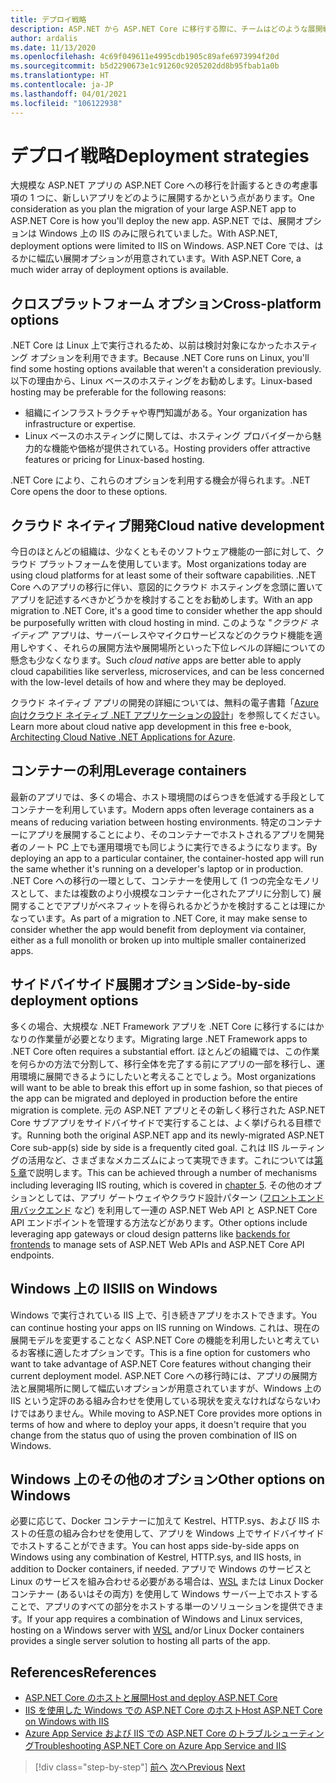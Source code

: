 ```yaml
---
title: デプロイ戦略
description: ASP.NET から ASP.NET Core に移行する際に、チームはどのような展開戦略を使用できるでしょうか? 段階的移行を使用すると、.NET Framework アプリと .NET Core アプリをサイドバイサイドで展開してシームレスなエンド ユーザー エクスペリエンスを実現できるでしょうか?
author: ardalis
ms.date: 11/13/2020
ms.openlocfilehash: 4c69f049611e4995cdb1905c89afe6973994f20d
ms.sourcegitcommit: b5d2290673e1c91260c9205202dd8b95fbab1a0b
ms.translationtype: HT
ms.contentlocale: ja-JP
ms.lasthandoff: 04/01/2021
ms.locfileid: "106122938"
---
```

# <a name="deployment-strategies"></a><span data-ttu-id="bbc70-104">デプロイ戦略</span><span class="sxs-lookup"><span data-stu-id="bbc70-104">Deployment strategies</span></span>

<span data-ttu-id="bbc70-105">大規模な ASP.NET アプリの ASP.NET Core への移行を計画するときの考慮事項の 1 つに、新しいアプリをどのように展開するかという点があります。</span><span class="sxs-lookup"><span data-stu-id="bbc70-105">One consideration as you plan the migration of your large ASP.NET app to ASP.NET Core is how you'll deploy the new app.</span></span> <span data-ttu-id="bbc70-106">ASP.NET では、展開オプションは Windows 上の IIS のみに限られていました。</span><span class="sxs-lookup"><span data-stu-id="bbc70-106">With ASP.NET, deployment options were limited to IIS on Windows.</span></span> <span data-ttu-id="bbc70-107">ASP.NET Core では、はるかに幅広い展開オプションが用意されています。</span><span class="sxs-lookup"><span data-stu-id="bbc70-107">With ASP.NET Core, a much wider array of deployment options is available.</span></span>

## <a name="cross-platform-options"></a><span data-ttu-id="bbc70-108">クロスプラットフォーム オプション</span><span class="sxs-lookup"><span data-stu-id="bbc70-108">Cross-platform options</span></span>

<span data-ttu-id="bbc70-109">.NET Core は Linux 上で実行されるため、以前は検討対象になかったホスティング オプションを利用できます。</span><span class="sxs-lookup"><span data-stu-id="bbc70-109">Because .NET Core runs on Linux, you'll find some hosting options available that weren't a consideration previously.</span></span> <span data-ttu-id="bbc70-110">以下の理由から、Linux ベースのホスティングをお勧めします。</span><span class="sxs-lookup"><span data-stu-id="bbc70-110">Linux-based hosting may be preferable for the following reasons:</span></span>

* <span data-ttu-id="bbc70-111">組織にインフラストラクチャや専門知識がある。</span><span class="sxs-lookup"><span data-stu-id="bbc70-111">Your organization has infrastructure or expertise.</span></span>
* <span data-ttu-id="bbc70-112">Linux ベースのホスティングに関しては、ホスティング プロバイダーから魅力的な機能や価格が提供されている。</span><span class="sxs-lookup"><span data-stu-id="bbc70-112">Hosting providers offer attractive features or pricing for Linux-based hosting.</span></span>

<span data-ttu-id="bbc70-113">.NET Core により、これらのオプションを利用する機会が得られます。</span><span class="sxs-lookup"><span data-stu-id="bbc70-113">.NET Core opens the door to these options.</span></span>

## <a name="cloud-native-development"></a><span data-ttu-id="bbc70-114">クラウド ネイティブ開発</span><span class="sxs-lookup"><span data-stu-id="bbc70-114">Cloud native development</span></span>

<span data-ttu-id="bbc70-115">今日のほとんどの組織は、少なくともそのソフトウェア機能の一部に対して、クラウド プラットフォームを使用しています。</span><span class="sxs-lookup"><span data-stu-id="bbc70-115">Most organizations today are using cloud platforms for at least some of their software capabilities.</span></span> <span data-ttu-id="bbc70-116">.NET Core へのアプリの移行に伴い、意図的にクラウド ホスティングを念頭に置いてアプリを記述するべきかどうかを検討することをお勧めします。</span><span class="sxs-lookup"><span data-stu-id="bbc70-116">With an app migration to .NET Core, it's a good time to consider whether the app should be purposefully written with cloud hosting in mind.</span></span> <span data-ttu-id="bbc70-117">このような "*クラウド ネイティブ*" アプリは、サーバーレスやマイクロサービスなどのクラウド機能を適用しやすく、それらの展開方法や展開場所といった下位レベルの詳細についての懸念も少なくなります。</span><span class="sxs-lookup"><span data-stu-id="bbc70-117">Such *cloud native* apps are better able to apply cloud capabilities like serverless, microservices, and can be less concerned with the low-level details of how and where they may be deployed.</span></span>

<span data-ttu-id="bbc70-118">クラウド ネイティブ アプリの開発の詳細については、無料の電子書籍「[Azure 向けクラウド ネイティブ .NET アプリケーションの設計](../cloud-native/index.md)」を参照してください。</span><span class="sxs-lookup"><span data-stu-id="bbc70-118">Learn more about cloud native app development in this free e-book, [Architecting Cloud Native .NET Applications for Azure](../cloud-native/index.md).</span></span>

## <a name="leverage-containers"></a><span data-ttu-id="bbc70-119">コンテナーの利用</span><span class="sxs-lookup"><span data-stu-id="bbc70-119">Leverage containers</span></span>

<span data-ttu-id="bbc70-120">最新のアプリでは、多くの場合、ホスト環境間のばらつきを低減する手段としてコンテナーを利用しています。</span><span class="sxs-lookup"><span data-stu-id="bbc70-120">Modern apps often leverage containers as a means of reducing variation between hosting environments.</span></span> <span data-ttu-id="bbc70-121">特定のコンテナーにアプリを展開することにより、そのコンテナーでホストされるアプリを開発者のノート PC 上でも運用環境でも同じように実行できるようになります。</span><span class="sxs-lookup"><span data-stu-id="bbc70-121">By deploying an app to a particular container, the container-hosted app will run the same whether it's running on a developer's laptop or in production.</span></span> <span data-ttu-id="bbc70-122">.NET Core への移行の一環として、コンテナーを使用して (1 つの完全なモノリスとして、または複数のより小規模なコンテナー化されたアプリに分割して) 展開することでアプリがベネフィットを得られるかどうかを検討することは理にかなっています。</span><span class="sxs-lookup"><span data-stu-id="bbc70-122">As part of a migration to .NET Core, it may make sense to consider whether the app would benefit from deployment via container, either as a full monolith or broken up into multiple smaller containerized apps.</span></span>

## <a name="side-by-side-deployment-options"></a><span data-ttu-id="bbc70-123">サイドバイサイド展開オプション</span><span class="sxs-lookup"><span data-stu-id="bbc70-123">Side-by-side deployment options</span></span>

<span data-ttu-id="bbc70-124">多くの場合、大規模な .NET Framework アプリを .NET Core に移行するにはかなりの作業量が必要となります。</span><span class="sxs-lookup"><span data-stu-id="bbc70-124">Migrating large .NET Framework apps to .NET Core often requires a substantial effort.</span></span> <span data-ttu-id="bbc70-125">ほとんどの組織では、この作業を何らかの方法で分割して、移行全体を完了する前にアプリの一部を移行し、運用環境に展開できるようにしたいと考えることでしょう。</span><span class="sxs-lookup"><span data-stu-id="bbc70-125">Most organizations will want to be able to break this effort up in some fashion, so that pieces of the app can be migrated and deployed in production before the entire migration is complete.</span></span> <span data-ttu-id="bbc70-126">元の ASP.NET アプリとその新しく移行された ASP.NET Core サブアプリをサイドバイサイドで実行することは、よく挙げられる目標です。</span><span class="sxs-lookup"><span data-stu-id="bbc70-126">Running both the original ASP.NET app and its newly-migrated ASP.NET Core sub-app(s) side by side is a frequently cited goal.</span></span> <span data-ttu-id="bbc70-127">これは IIS ルーティングの活用など、さまざまなメカニズムによって実現できます。これについては[第 5 章](deployment-scenarios.md)で説明します。</span><span class="sxs-lookup"><span data-stu-id="bbc70-127">This can be achieved through a number of mechanisms including leveraging IIS routing, which is covered in [chapter 5](deployment-scenarios.md).</span></span> <span data-ttu-id="bbc70-128">その他のオプションとしては、アプリ ゲートウェイやクラウド設計パターン ([フロントエンド用バックエンド](/azure/architecture/patterns/backends-for-frontends) など) を利用して一連の ASP.NET Web API と ASP.NET Core API エンドポイントを管理する方法などがあります。</span><span class="sxs-lookup"><span data-stu-id="bbc70-128">Other options include leveraging app gateways or cloud design patterns like [backends for frontends](/azure/architecture/patterns/backends-for-frontends) to manage sets of ASP.NET Web APIs and ASP.NET Core API endpoints.</span></span>

## <a name="iis-on-windows"></a><span data-ttu-id="bbc70-129">Windows 上の IIS</span><span class="sxs-lookup"><span data-stu-id="bbc70-129">IIS on Windows</span></span>

<span data-ttu-id="bbc70-130">Windows で実行されている IIS 上で、引き続きアプリをホストできます。</span><span class="sxs-lookup"><span data-stu-id="bbc70-130">You can continue hosting your apps on IIS running on Windows.</span></span> <span data-ttu-id="bbc70-131">これは、現在の展開モデルを変更することなく ASP.NET Core の機能を利用したいと考えているお客様に適したオプションです。</span><span class="sxs-lookup"><span data-stu-id="bbc70-131">This is a fine option for customers who want to take advantage of ASP.NET Core features without changing their current deployment model.</span></span> <span data-ttu-id="bbc70-132">ASP.NET Core への移行時には、アプリの展開方法と展開場所に関して幅広いオプションが用意されていますが、Windows 上の IIS という定評のある組み合わせを使用している現状を変えなければならないわけではありません。</span><span class="sxs-lookup"><span data-stu-id="bbc70-132">While moving to ASP.NET Core provides more options in terms of how and where to deploy your apps, it doesn't require that you change from the status quo of using the proven combination of IIS on Windows.</span></span>

## <a name="other-options-on-windows"></a><span data-ttu-id="bbc70-133">Windows 上のその他のオプション</span><span class="sxs-lookup"><span data-stu-id="bbc70-133">Other options on Windows</span></span>

<span data-ttu-id="bbc70-134">必要に応じて、Docker コンテナーに加えて Kestrel、HTTP.sys、および IIS ホストの任意の組み合わせを使用して、アプリを Windows 上でサイドバイサイドでホストすることができます。</span><span class="sxs-lookup"><span data-stu-id="bbc70-134">You can host apps side-by-side apps on Windows using any combination of Kestrel, HTTP.sys, and IIS hosts, in addition to Docker containers, if needed.</span></span> <span data-ttu-id="bbc70-135">アプリで Windows のサービスと Linux のサービスを組み合わせる必要がある場合は、[WSL](/windows/wsl/about) または Linux Docker コンテナー (あるいはその両方) を使用して Windows サーバー上でホストすることで、アプリのすべての部分をホストする単一のソリューションを提供できます。</span><span class="sxs-lookup"><span data-stu-id="bbc70-135">If your app requires a combination of Windows and Linux services, hosting on a Windows server with [WSL](/windows/wsl/about) and/or Linux Docker containers provides a single server solution to hosting all parts of the app.</span></span>

## <a name="references"></a><span data-ttu-id="bbc70-136">References</span><span class="sxs-lookup"><span data-stu-id="bbc70-136">References</span></span>

- [<span data-ttu-id="bbc70-137">ASP.NET Core のホストと展開</span><span class="sxs-lookup"><span data-stu-id="bbc70-137">Host and deploy ASP.NET Core</span></span>](/aspnet/core/host-and-deploy/)
- [<span data-ttu-id="bbc70-138">IIS を使用した Windows での ASP.NET Core のホスト</span><span class="sxs-lookup"><span data-stu-id="bbc70-138">Host ASP.NET Core on Windows with IIS</span></span>](/aspnet/core/host-and-deploy/iis/)
- [<span data-ttu-id="bbc70-139">Azure App Service および IIS での ASP.NET Core のトラブルシューティング</span><span class="sxs-lookup"><span data-stu-id="bbc70-139">Troubleshooting ASP.NET Core on Azure App Service and IIS</span></span>](/aspnet/core/test/troubleshoot-azure-iis)

>[!div class="step-by-step"]
><span data-ttu-id="bbc70-140">[前へ](migrate-web-forms.md)
>[次へ](additional-migration-resources.md)</span><span class="sxs-lookup"><span data-stu-id="bbc70-140">[Previous](migrate-web-forms.md)
[Next](additional-migration-resources.md)</span></span>
